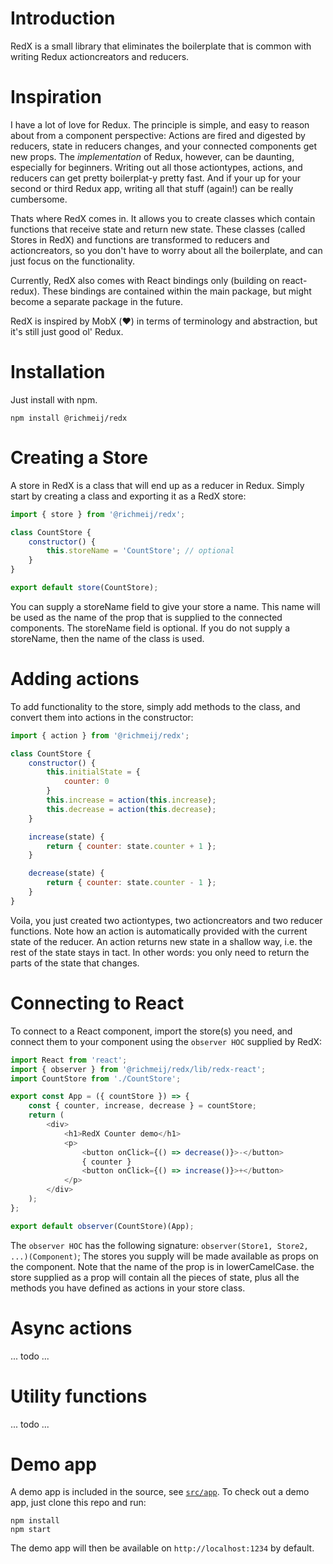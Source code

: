 # Introduction 
RedX is a small library that eliminates the boilerplate that is common with writing Redux actioncreators and reducers.

# Inspiration
I have a lot of love for Redux. The principle is simple, and easy to reason about from a component perspective: Actions are fired and digested by reducers, state in reducers changes, and your connected components get new props. The *implementation* of Redux, however, can be daunting, especially for beginners. Writing out all those actiontypes, actions, and reducers can get pretty boilerplat-y pretty fast. And if your up for your second or third Redux app, writing all that stuff (again!) can be really cumbersome.

Thats where RedX comes in. It allows you to create classes which contain functions that receive state and return new state.
These classes (called Stores in RedX) and functions are transformed to reducers and actioncreators, so you don't have to worry about all the boilerplate, and can just focus on the functionality.

Currently, RedX also comes with React bindings only (building on react-redux). These bindings are contained within the main package, but might become a separate package in the future.

RedX is inspired by MobX (:heart:) in terms of terminology and abstraction, but it's still just good ol' Redux.

# Installation
Just install with npm.

```
npm install @richmeij/redx
```

# Creating a Store

A store in RedX is a class that will end up as a reducer in Redux.
Simply start by creating a class and exporting it as a RedX store:

```js
import { store } from '@richmeij/redx';

class CountStore {
    constructor() {
        this.storeName = 'CountStore'; // optional
    }
}

export default store(CountStore);
```

You can supply a storeName field to give your store a name. This name will be used as the name of the prop that is supplied to the connected components.
The storeName field is optional. If you do not supply a storeName, then the name of the class is used.

# Adding actions

To add functionality to the store, simply add methods to the class, and convert them into actions in the constructor:

```js
import { action } from '@richmeij/redx';

class CountStore {
    constructor() {
        this.initialState = {
            counter: 0
        }
        this.increase = action(this.increase);
        this.decrease = action(this.decrease);
    }

    increase(state) {
        return { counter: state.counter + 1 };
    }

    decrease(state) {
        return { counter: state.counter - 1 };
    }
}
```

Voila, you just created two actiontypes, two actioncreators and two reducer functions.
Note how an action is automatically provided with the current state of the reducer. An action returns new state in a shallow way, i.e. the rest of the state stays in tact. In other words: you only need to return the parts of the state that changes.

# Connecting to React

To connect to a React component, import the store(s) you need, and connect them to your component using the `observer HOC` supplied by RedX:

```js
import React from 'react';
import { observer } from '@richmeij/redx/lib/redx-react';
import CountStore from './CountStore';

export const App = ({ countStore }) => {
    const { counter, increase, decrease } = countStore;
    return (
        <div>
            <h1>RedX Counter demo</h1>
            <p>
                <button onClick={() => decrease()}>-</button>
                { counter }
                <button onClick={() => increase()}>+</button>
            </p>
        </div>
    );
};

export default observer(CountStore)(App);
```

The `observer HOC` has the following signature: `observer(Store1, Store2, ...)(Component)`;
The stores you supply will be made available as props on the component. Note that the name of the prop is in lowerCamelCase.
the store supplied as a prop will contain all the pieces of state, plus all the methods you have defined as actions in your store class.

# Async actions

... todo ...

# Utility functions

... todo ...

# Demo app
A demo app is included in the source, see [`src/app`](https://github.com/richmeij/redx/tree/master/src/app).
To check out a demo app, just clone this repo and run:

```
npm install
npm start
```

The demo app will then be available on `http://localhost:1234` by default.

